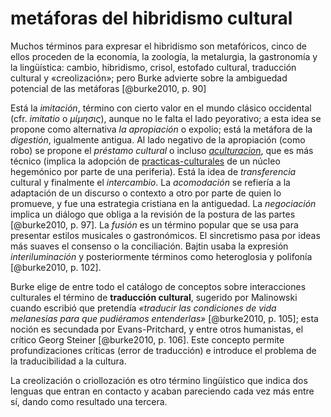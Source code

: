 # metáforas del hibridismo cultural

Muchos términos para expresar el hibridismo son metafóricos, cinco de ellos proceden de la economía, la zoología, la metalurgia, la gastronomía y la lingüística: cambio, hibridismo, crisol, estofado cultural, traducción cultural y «creolización»; pero Burke advierte sobre la ambiguedad potencial de las metáforas [@burke2010, p. 90]

Está la *imitación*, término con cierto valor en el mundo clásico occidental (cfr. *imitatio* o *μίμησις*), aunque no le falta el lado peyorativo; a esta idea se propone como alternativa *la apropiación* o expolio; está la metáfora de la *digestión*, igualmente antigua. Al lado negativo de la apropiación (como robo) se propone el *préstamo cultural* o incluso *[aculturacion](aculturacion.md)*, que es más técnico (implica la adopción de [practicas-culturales](practicas-culturales.md) de un núcleo hegemónico por parte de una periferia). Está la idea de *transferencia* cultural y finalmente el *intercambio*. La *acomodación* se refiería a la adaptación de un discurso o contexto a otro por parte de quien lo promueve, y fue una estrategia cristiana en la antiguedad. La *negociación* implica un diálogo que obliga a la revisión de la postura de las partes [@burke2010, p. 97]. La *fusión* es un término popular que se usa para presentar estilos musicales o gastronómicos. El sincretismo pasa por ideas más suaves el consenso o la conciliación. Bajtin usaba la expresión *interiluminación* y posteriormente términos como heteroglosia y polifonía [@burke2010, p. 102].

Burke elige de entre todo el catálogo de conceptos sobre interacciones culturales el término de **traducción cultural**, sugerido por Malinowski cuando escribió que pretendía *«traducir las condiciones de vida melanesias para que pudiéramos entenderlas»* [@burke2010, p. 105]; esta noción es secundada por Evans-Pritchard, y entre otros humanistas, el crítico Georg Steiner [@burke2010, p. 106]. Este concepto permite profundizaciones críticas (error de traducción) e introduce el problema de la traducibilidad a la cultura.

La creolización o criollozación es otro término lingüístico que indica dos lenguas que entran en contacto y acaban pareciendo cada vez más entre sí, dando como resultado una tercera.
